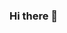 ### Hi there 👋

<!--
**JadeGuz/JadeGuz** is a ✨ _special_ ✨ repository because its `README.md` (this file) appears on your GitHub profile.

How do I interpret user needs and implement them into a program?
The product manager would complete the user interview and ask detailed questions in regards to functionality as well as allow the user to provide a visual and build
on those visions to ask further questions. What will the user be using this for? What are your end goals, or what would you want certain functions to do? Is there a 
specific group of people that this software will be created for or anyone in general? What value will this software bring?

How does creating “user stories” help with this?
It takes the user ideas and breaks it down for the rest of the team to prioritize. It provides the functionalities that will be needed and by looking at how easy or
how hard the task is they are able to set a deadline and distribute work accordingly.

How do I approach developing programs? 
Understanding thoroughly the framework being used and taking as much feedback as possible. Learning from your mistakes and knowledge transfer

What agile processes do I hope to incorporate into my future development work?
Keeping a very detailed backlog is important in order to prioritize tasks more effectively and it is something I plan to incorporate into my future development of
work since boards can become clogged with inactionable feedback and keeping a detailed and organized backlog will keeps the team focused on the task at hand.

What does it mean to be a good team member in software development?
A good team member communicates effectively with the rest of the team on any issues they may be having that might impede them from
getting a task completed. A good team member also ensures that they attend all meetings, as well as completes their portion of their 
work. In addition, a good team member offers to help if needed by another team member.

